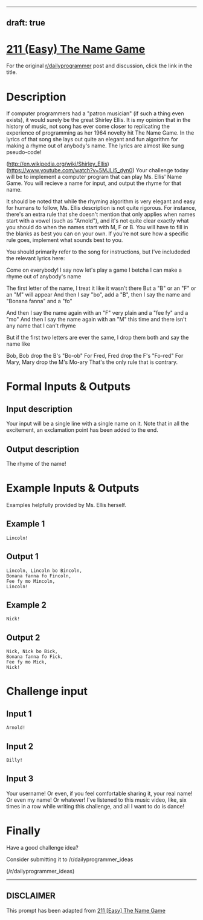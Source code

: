---
draft: true
----

# [211 (Easy) The Name Game](https://www.reddit.com/r/dailyprogrammer/comments/338p28/20150420_challenge_211_easy_the_name_game/)

For the original [r/dailyprogrammer](https://www.reddit.com/r/dailyprogrammer/) post and discussion, click the link in the title.

# Description
If computer programmers had a "patron musician" (if such a thing even exists), it would surely be the great Shirley Ellis. It is my opinion that in the history of music, not song has ever come closer to replicating the experience of programming as her 1964 novelty hit The Name Game. In the lyrics of that song she lays out quite an elegant and fun algorithm for making a rhyme out of anybody's name. The lyrics are almost like sung pseudo-code!

(http://en.wikipedia.org/wiki/Shirley_Ellis)
(https://www.youtube.com/watch?v=5MJLi5_dyn0)
Your challenge today will be to implement a computer program that can play Ms. Ellis' Name Game. You will recieve a name for input, and output the rhyme for that name. 

It should be noted that while the rhyming algorithm is very elegant and easy for humans to follow, Ms. Ellis description is not quite rigorous. For instance, there's an extra rule that she doesn't mention that only applies when names start with a vowel (such as "Arnold"), and it's not quite clear exactly what you should do when the names start with M, F or B. You will have to fill in the blanks as best you can on your own. If you're not sure how a specific rule goes, implement what sounds best to you. 

You should primarily refer to the song for instructions, but I've includeded the relevant lyrics here: 

Come on everybody!
I say now let's play a game
I betcha I can make a rhyme out of anybody's name  

The first letter of the name, I treat it like it wasn't there
But a "B" or an "F" or an "M" will appear
And then I say "bo", add a "B", then I say the name
and "Bonana fanna" and a "fo"  

And then I say the name again with an "F" very plain
and a "fee fy" and a "mo"
And then I say the name again with an "M" this time
and there isn't any name that I can't rhyme  

But if the first two letters are ever the same,
I drop them both and say the name like  

Bob, Bob drop the B's "Bo-ob"
For Fred, Fred drop the F's "Fo-red"
For Mary, Mary drop the M's Mo-ary
That's the only rule that is contrary.  

# Formal Inputs & Outputs
## Input description
Your input will be a single line with a single name on it. Note that in all the excitement, an exclamation point has been added to the end. 

## Output description
The rhyme of the name!

# Example Inputs & Outputs
Examples helpfully provided by Ms. Ellis herself.

## Example 1

```
Lincoln!
```
## Output 1

```
Lincoln, Lincoln bo Bincoln,
Bonana fanna fo Fincoln,
Fee fy mo Mincoln,
Lincoln!
```
## Example 2

```
Nick!
```
## Output 2

```
Nick, Nick bo Bick,
Bonana fanna fo Fick,
Fee fy mo Mick,
Nick!
```
# Challenge input
## Input 1

```
Arnold!
```
## Input 2

```
Billy!
```
## Input 3
Your username! Or even, if you feel comfortable sharing it, your real name! Or even my name! Or whatever! I've listened to this music video, like, six times in a row while writing this challenge, and all I want to do is dance!

# Finally
Have a good challenge idea?

Consider submitting it to /r/dailyprogrammer_ideas

(/r/dailyprogrammer_ideas)

----
## **DISCLAIMER**
This prompt has been adapted from [211 [Easy] The Name Game](https://www.reddit.com/r/dailyprogrammer/comments/338p28/20150420_challenge_211_easy_the_name_game/
)
